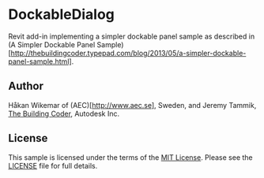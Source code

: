 # DockableDialog

Revit add-in implementing a simpler dockable panel sample as described in
(A Simpler Dockable Panel Sample)[http://thebuildingcoder.typepad.com/blog/2013/05/a-simpler-dockable-panel-sample.html].


## Author

Håkan Wikemar of (AEC)[http://www.aec.se], Sweden, and Jeremy Tammik, [The Building Coder](http://thebuildingcoder.typepad.com), Autodesk Inc.


## License

This sample is licensed under the terms of the [MIT License](http://opensource.org/licenses/MIT). Please see the [LICENSE](LICENSE) file for full details.
